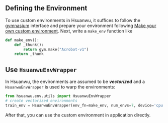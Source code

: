 ## Defining the Environment
To use custom environments in Hsuanwu, it suffices to follow the [gymnasium](https://gymnasium.farama.org/) interface and prepare your environment following [Make your own custom environment](https://gymnasium.farama.org/tutorials/gymnasium_basics/environment_creation/#). Next, write a 
`make_env` function like
``` py title="make_env"
def make_env():
    def _thunk():
        return gym.make("Acrobot-v1")
    return _thunk
```

## Use `HsuanwuEnvWrapper`
In Hsuanwu, the environments are assumed to be ***vectorized*** and a `HsuanwuEnvWrapper` is used to warp the environments:
``` py title="example.py"
from hsuanwu.env.utils import HsuanwuEnvWrapper
# create vectorized environments
train_env = HsuanwuEnvWrapper(env_fn=make_env, num_envs=7, device='cpu')
```
After that, you can use the custom environment in application directly.